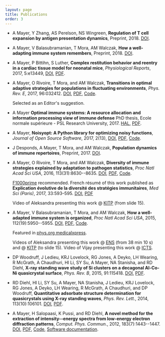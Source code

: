 ```yaml
---
layout: page
title: Publications
order: 3
---
```


* A Mayer, Y Zhang, AS Perelson, NS Wingreen, **Regulation of T cell expansion by antigen presentation dynamics**, Preprint, 2018. [DOI](https://doi.org/10.1101/377036).

* A Mayer, V Balasubramanian, T Mora, AM Walczak, **How a well-adapting immune system remembers**, Preprint, 2018. [DOI](https://doi.org/10.1101/347856).

* A Mayer, P Bittihn, S Luther, **Complex restitution behavior and reentry in a cardiac tissue model for neonatal mice**, *Physiological Reports*, 2017, 5:e13449, [DOI](http://doi.org/10.14814/phy2.13449), [PDF](http://physics.princeton.edu/~am66/paper/2017miceheart.pdf).

*   A Mayer, O Rivoire, T Mora, and AM Walczak, **Transitions in optimal adaptive strategies for populations in fluctuating environments**, *Phys. Rev. E*, 2017, 96:032412. [DOI](http://doi.org/10.1103/PhysRevE.96.032412), [PDF](http://physics.princeton.edu/~am66/paper/2017transitions.pdf), [Code](http://github.com/andim/transitions-paper).

    Selected as an Editor's suggestion.

* A Mayer **Optimal immune systems: A resource allocation and information processing view of immune defense** PhD thesis, Ecole normale supérieure - PSL Research University, 2017. [HAL](https://hal.archives-ouvertes.fr/tel-01707653), [PDF](http://physics.princeton.edu/~am66/paper/2017phdthesis.pdf).

*   A Mayer, **Noisyopt: A Python library for optimizing noisy functions**, *Journal of Open Source Software*, 2017, 2(13), [DOI](http://doi.org/10.21105/joss.00258), [PDF](http://physics.princeton.edu/~am66/paper/2017noisyopt.pdf), [Code](http://github.com/andim/noisyopt).

*   J Desponds, A Mayer, T Mora, and AM Walczak, **Population dynamics of immune repertoires**, Preprint, 2017. [DOI](http://doi.org/10.1101/112755).

*   A Mayer, O Rivoire, T Mora, and AM Walczak, **Diversity of immune strategies explained by adaptation to pathogen statistics**, *Proc Natl Acad Sci USA*, 2016, 113(31):8630--8635. [DOI](http://dx.doi.org/10.1073/pnas.1600663113), [PDF](http://physics.princeton.edu/~am66/paper/2016evolimmune.pdf), [Code](http://github.com/andim/evolimmune).

    [F1000prime](http://f1000.com/prime/726559726) recommended. French résumé of this work published as **Explication évolutive de la diversité des stratégies immunitaires**, *Med Sci (Paris)*, 2017, 33:593–595. [DOI](http://doi.org/10.1051/medsci/20173306012), [PDF](http://physics.princeton.edu/~am66/paper/2017evolimmunefr.pdf)

    Video of Aleksandra presenting this work @ [KITP](http://online.kitp.ucsb.edu/online/immuno16/walczak/) (from slide 15).

*   A Mayer, V Balasubramanian, T Mora, and AM Walczak, **How a well-adapted immune system is organized**, *Proc Natl Acad Sci USA*, 2015, 112(19):5950--5955. [DOI](http://dx.doi.org/10.1073/pnas.1421827112), [PDF](http://physics.princeton.edu/~am66/paper/2015optimmune.pdf), [Code](http://github.com/andim/optimmune). 

    Featured in [phys.org medicalxpress](http://medicalxpress.com/news/2015-05-host-thyself-immune-self-organizes-minimize.html).

    Videos of Aleksandra presenting this work @ [ENS](http://www.savoirs.ens.fr/expose.php?id=2333) (from 38 min 10 s) and @ [KITP](http://online.kitp.ucsb.edu/online/immuno16/walczak/) (to slide 15). Video of Vijay presenting this work @ [ICTS](http://www.youtube.com/watch?v=7xnvNp8SKJY&t=32m0s).

*   DP Woodruff, J Ledieu, KRJ Lovelock, RG Jones, A Deyko, LH Wearing, R McGrath, A Chaudhuri, HI Li, SY Su, A Mayer, NA Stanisha, and RD Diehl, **X-ray standing wave study of Si clusters on a decagonal Al-Co-Ni quasicrystal surface**, *Phys. Rev. B*, 2015, 91:115418. [DOI](http://dx.doi.org/10.1103/PhysRevB.91.115418), [PDF](http://physics.princeton.edu/~am66/paper/2015quasicrystal.pdf).

*   RD Diehl, HI Li, SY Su, A Mayer, NA Stanisha, J Ledieu, KRJ Lovelock, RG Jones, A Deyko, LH Wearing, R McGrath, A Chaudhuri, and DP Woodruff, **Quantitative adsorbate structure determination for quasicrystals using X-ray standing waves**, *Phys. Rev. Lett.*, 2014, 113(10):106101. [DOI](http://dx.doi.org/10.1103/PhysRevLett.113.106101), [PDF](http://physics.princeton.edu/~am66/paper/2014quasicrystal.pdf).

*   A Mayer, H Salopaasi, K Pussi, and RD Diehl, **A novel method for the extraction of intensity--energy spectra from low-energy electron diffraction patterns**, *Comput. Phys. Commun.*, 2012, 183(7):1443--1447. [DOI](http://dx.doi.org/10.1016/j.cpc.2012.02.019), [PDF](http://physics.princeton.edu/~am66/paper/2012easyleed.pdf), [Code](http://github.com/andim/easyleed), [Software documentation](http://andim.github.io/easyleed/).
